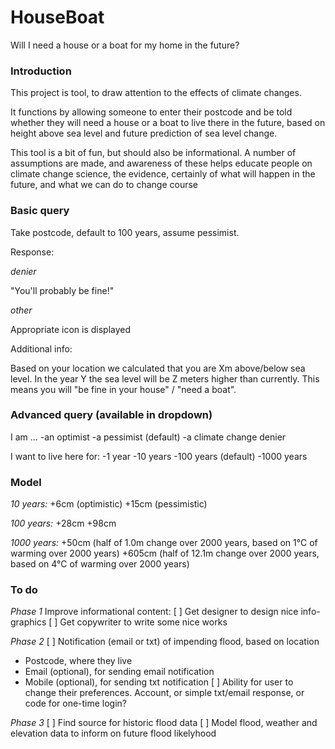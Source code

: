 HouseBoat
=========

Will I need a house or a boat for my home in the future?


### Introduction

This project is tool, to draw attention to the effects of climate changes.

It functions by allowing someone to enter their postcode and be told whether they will need a house or a boat to live there in the future, based on height above sea level and future prediction of sea level change.

This tool is a bit of fun, but should also be informational. A number of assumptions are made, and awareness of these helps educate people on climate change science, the evidence, certainly of what will happen in the future, and what we can do to change course


### Basic query

Take postcode, default to 100 years, assume pessimist.

Response:

*denier*

"You'll probably be fine!"

*other*

Appropriate icon is displayed

Additional info:

Based on your location we calculated that you are Xm above/below sea level. In the year Y the sea level will be Z meters higher than currently. This means you will "be fine in your house" / "need a boat".


### Advanced query (available in dropdown)

I am ...
-an optimist
-a pessimist (default)
-a climate change denier

I want to live here for:
-1 year
-10 years
-100 years (default)
-1000 years


### Model

*10 years:*
+6cm (optimistic)
+15cm (pessimistic)


*100 years:*
+28cm
+98cm


*1000 years:*
+50cm (half of 1.0m change over 2000 years, based on 1°C of warming over 2000 years)
+605cm (half of 12.1m change over 2000 years, based on 4°C of warming over 2000 years)



### To do

*Phase 1*
Improve informational content:
[ ] Get designer to design nice info-graphics
[ ] Get copywriter to write some nice works

*Phase 2*
[ ] Notification (email or txt) of impending flood, based on location
   - Postcode, where they live
   - Email (optional), for sending email notification
   - Mobile (optional), for sending txt notification
[ ] Ability for user to change their preferences. Account, or simple txt/email response, or code for one-time login?

*Phase 3*
[ ] Find source for historic flood data
[ ] Model flood, weather and elevation data to inform on future flood likelyhood
